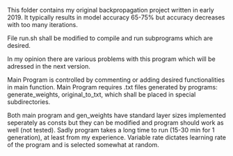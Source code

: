 This folder contains my original backpropagation project written in early 2019.
It typically results in model accuracy 65-75% but accuracy decreases with too many iterations.

File run.sh shall be modified to compile and run subprograms which are desired.

In my opinion there are various problems with this program which will be adressed in the next version.

Main Program is controlled by commenting or adding desired functionalities in main function. 
Main Program requires .txt files generated by programs: generate_weights, original_to_txt, which shall be placed in special subdirectories.

Both main program and gen_weights have standard layer sizes implemented seperately as consts but they can be modified and program should work as well (not tested).
Sadly program takes a long time to run (15-30 min for 1 generation), at least from my experience.
Variable rate dictates learning rate of the program and is selected somewhat at random.

